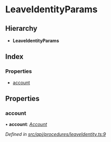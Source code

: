 # LeaveIdentityParams

## Hierarchy

* **LeaveIdentityParams**

## Index

### Properties

* [account](leaveidentityparams.md#account)

## Properties

### account

• **account**: [_Account_](../classes/account.md)

_Defined in_ [_src/api/procedures/leaveIdentity.ts:9_](https://github.com/PolymathNetwork/polymesh-sdk/blob/959efb76/src/api/procedures/leaveIdentity.ts#L9)

